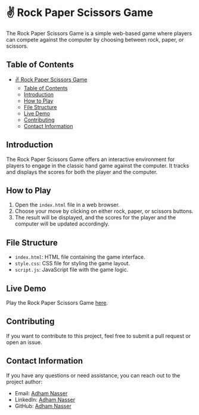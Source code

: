 # ✌️ Rock Paper Scissors Game

The Rock Paper Scissors Game is a simple web-based game where players can compete against the computer by choosing between rock, paper, or scissors.

## Table of Contents
- [✌️ Rock Paper Scissors Game](#️-rock-paper-scissors-game)
  - [Table of Contents](#table-of-contents)
  - [Introduction](#introduction)
  - [How to Play](#how-to-play)
  - [File Structure](#file-structure)
  - [Live Demo](#live-demo)
  - [Contributing](#contributing)
  - [Contact Information](#contact-information)

## Introduction

The Rock Paper Scissors Game offers an interactive environment for players to engage in the classic hand game against the computer. It tracks and displays the scores for both the player and the computer.

## How to Play

1. Open the `index.html` file in a web browser.
2. Choose your move by clicking on either rock, paper, or scissors buttons.
3. The result will be displayed, and the scores for the player and the computer will be updated accordingly.

## File Structure

- `index.html`: HTML file containing the game interface.
- `style.css`: CSS file for styling the game layout.
- `script.js`: JavaScript file with the game logic.

## Live Demo

Play the Rock Paper Scissors Game [here](https://rock-paper-scissors-game-plum.vercel.app/).

## Contributing

If you want to contribute to this project, feel free to submit a pull request or open an issue.

## Contact Information

If you have any questions or need assistance, you can reach out to the project author:

- Email: [Adham Nasser](mailto:adhamxiii22@gmail.com)
- LinkedIn: [Adham Nasser](https://www.linkedin.com/in/adhamxiii/)
- GitHub: [Adham Nasser](https://github.com/Adhamxiii)

